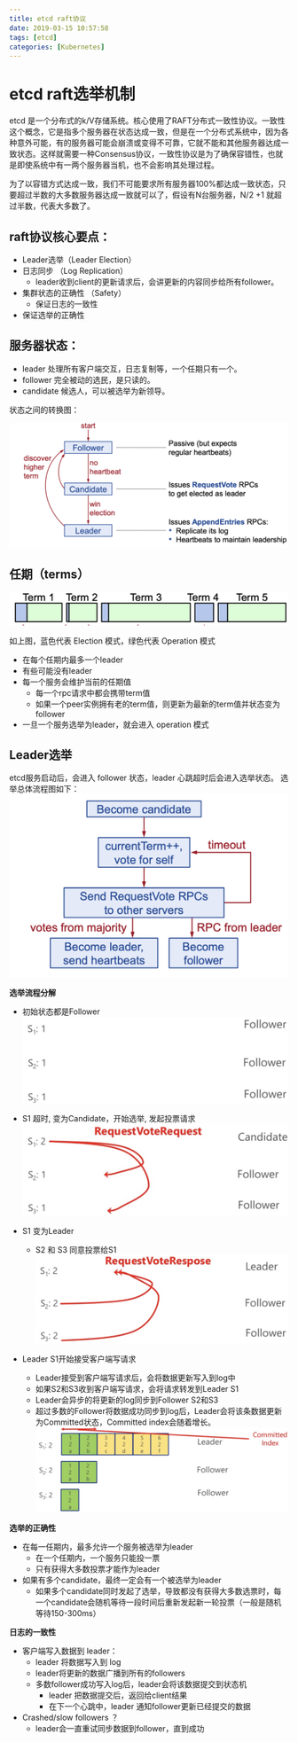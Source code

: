```yaml
---
title: etcd raft协议
date: 2019-03-15 10:57:58
tags: [etcd]
categories: [Kubernetes]
---
```


# etcd raft选举机制

etcd 是一个分布式的k/V存储系统。核心使用了RAFT分布式一致性协议。一致性这个概念，它是指多个服务器在状态达成一致，但是在一个分布式系统中，因为各种意外可能，有的服务器可能会崩溃或变得不可靠，它就不能和其他服务器达成一致状态。这样就需要一种Consensus协议，一致性协议是为了确保容错性，也就是即使系统中有一两个服务器当机，也不会影响其处理过程。

为了以容错方式达成一致，我们不可能要求所有服务器100%都达成一致状态，只要超过半数的大多数服务器达成一致就可以了，假设有N台服务器，N/2 +1 就超过半数，代表大多数了。

## raft协议核心要点：

- Leader选举（Leader Election）
- 日志同步 （Log Replication）
  - leader收到client的更新请求后，会讲更新的内容同步给所有follower。
- 集群状态的正确性 （Safety）
  - 保证日志的一致性
- 保证选举的正确性

<!-- more -->

## 服务器状态：

- leader 处理所有客户端交互，日志复制等，一个任期只有一个。
- follower 完全被动的选民，是只读的。
- candidate 候选人，可以被选举为新领导。

状态之间的转换图：

![etcd](etcd-raft协议/1.png)

## 任期（terms）

![terms](etcd-raft协议/2.png)

如上图，蓝色代表 Election 模式，绿色代表 Operation 模式

- 在每个任期内最多一个leader
- 有些可能没有leader
- 每一个服务会维护当前的任期值
  - 每一个rpc请求中都会携带term值
  - 如果一个peer实例拥有老的term值，则更新为最新的term值并状态变为follower
- 一旦一个服务选举为leader，就会进入 operation 模式

## Leader选举

etcd服务启动后，会进入 follower 状态，leader 心跳超时后会进入选举状态。
选举总体流程图如下：
![leader](etcd-raft协议/3.png)

**选举流程分解**

- 初始状态都是Follower
  ![leader](etcd-raft协议/4.png)

- S1 超时, 变为Candidate，开始选举, 发起投票请求
  ![leader](etcd-raft协议/5.png)

- S1 变为Leader
  - S2 和 S3 同意投票给S1
   ![leader](etcd-raft协议/6.png)

- Leader S1开始接受客户端写请求
  - Leader接受到客户端写请求后，会将数据更新写入到log中
  - 如果S2和S3收到客户端写请求，会将请求转发到Leader S1
  - Leader会异步的将更新的log同步到Follower S2和S3
  - 超过多数的Follower将数据成功同步到log后，Leader会将该条数据更新为Committed状态，Committed index会随着增长。
 ![leader](etcd-raft协议/7.png)

**选举的正确性**

- 在每一任期内，最多允许一个服务被选举为leader
  - 在一个任期内，一个服务只能投一票
  - 只有获得大多数投票才能作为leader
- 如果有多个candidate，最终一定会有一个被选举为leader
  - 如果多个candidate同时发起了选举，导致都没有获得大多数选票时，每一个candidate会随机等待一段时间后重新发起新一轮投票（一般是随机等待150-300ms）

**日志的一致性**

- 客户端写入数据到 leader：
  - leader 将数据写入到 log
  - leader将更新的数据广播到所有的followers
  - 多数follower成功写入log后，leader会将该数据提交到状态机
    - leader 把数据提交后，返回给client结果
    - 在下一个心跳中，leader 通知follower更新已经提交的数据
- Crashed/slow followers ？
  - leader会一直重试同步数据到follower，直到成功